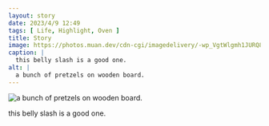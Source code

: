 ```yaml
---
layout: story
date: 2023/4/9 12:49
tags: [ Life, Highlight, Oven ]
title: Story
image: https://photos.muan.dev/cdn-cgi/imagedelivery/-wp_VgtWlgmh1JURQ8t1mg/e097a71a-aa77-46a8-27f6-f1fc03a34c00/public
caption: |
  this belly slash is a good one.
alt: |
  a bunch of pretzels on wooden board.
---
```


![a bunch of pretzels on wooden board.](https://photos.muan.dev/cdn-cgi/imagedelivery/-wp_VgtWlgmh1JURQ8t1mg/e097a71a-aa77-46a8-27f6-f1fc03a34c00/public)

this belly slash is a good one.
